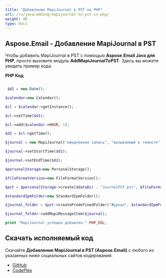 ```yaml
---
title: "Добавление MapiJournal в PST на PHP"
url: /ru/java/adding-mapijournal-to-pst-in-php/
weight: 40
type: docs
---
```


## **Aspose.Email - Добавление MapiJournal в PST**
Чтобы добавить MapiJournal в PST с помощью **Aspose.Email Java для PHP**, просто вызовите модуль **AddMapiJournalToPST**. Здесь вы можете увидеть пример кода.

**PHP Код**

``` php

 $d1 = new Date();

$calendar=new Calendar();

$cl = $calendar->getInstance();

$cl->setTime($d1);

$cl->add($calendar->HOUR, 1);

$d2 = $cl->getTime();

$journal = new MapiJournal("ежедневная запись", "вызываемый в темноте", "Телефонный звонок", "Телефонный звонок");

$journal->setStartTime($d1);

$journal->setEndTime($d2);

$personalStorage=new PersonalStorage();

$fileFormatVersion=new FileFormatVersion();

$pst = $personalStorage->create($dataDir . "JournalPST.pst", $fileFormatVersion->Unicode);

$standardIpmFolder=new StandardIpmFolder();

$journal_folder = $pst->createPredefinedFolder("Журнал", $standardIpmFolder->Journal);

$journal_folder->addMapiMessageItem($journal);

print "MapiJournal успешно добавлен.".PHP_EOL;

```
## **Скачать исполняемый код**
Скачайте **Добавление MapiJournal в PST (Aspose.Email)** с любого из указанных ниже социальных сайтов кодирования:

- [GitHub](https://github.com/aspose-email/Aspose.Email-for-Java/blob/master/Plugins/Aspose_Email_Java_for_PHP/src/aspose/email/ProgrammingOutlook/WorkingWithOutlookPersonalStorage/AddMapiJournalToPST.php)
- [CodePlex](https://archive.codeplex.com/?p=asposeemailjavaphp#src/aspose/email/ProgrammingOutlook/WorkingWithOutlookPersonalStorage/AddMapiJournalToPST.php)